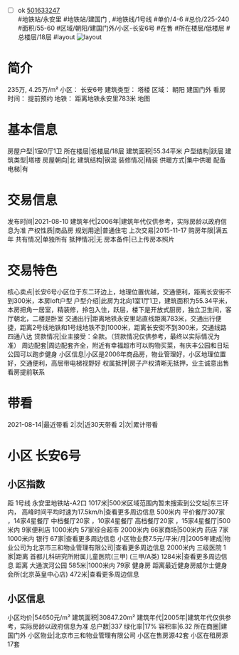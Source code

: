 - [ ] ok [501633247](https://bj.5i5j.com/ershoufang/501633247.html)  
 #地铁站/永安里 #地铁站/建国门 ,  #地铁线/1号线
#单价/4-6 #总价/225-240 #面积/55-60   #区域/朝阳/建国门外/小区-长安6号 #在售 #所在楼层/低楼层 #总楼层/18层 #layout 
![layout](http://image2a.5i5j.com/bdir/layout/13565297a71042c8b2927c856c22e80b.jpg_P5.jpg) 
# 简介 
 235万,  4.25万/m² 
小区： 长安6号
建筑类型： 塔楼
区域： 朝阳 建国门外
看房时间： 提前预约
地铁： 距离地铁永安里783米 地图
# 基本信息 
 房屋户型|1室0厅1卫
所在楼层|低楼层/18层
建筑面积|55.34平米
户型结构|跃层
建筑类型|塔楼
房屋朝向|北
建筑结构|钢混
装修情况|精装
供暖方式|集中供暖
配备电梯|有
# 交易信息 
 发布时间|2021-08-10
建筑年代|2006年|建筑年代仅供参考，实际房龄以政府信息为准
产权性质|商品房
规划用途|普通住宅
上次交易|2015-11-17
购房年限|满五年
共有情况|单独所有
抵押情况|无
房本备件|已上传房本照片
# 交易特色 
 核心卖点|长安6号小区位于东二环边上，地理位置优越，交通便利，距离长安街不到300米，本房loft户型
户型介绍|此房为北向1室1厅1卫，建筑面积为55.34平米，本房把角一居室，精装修，拎包入住，跃层，楼下是开放式厨房，独立卫生间，客厅朝北，二楼是卧室
交通出行|距离地铁永安里站直线距离783米，交通出行便捷，距离2号线地铁和1号线地铁不到1000米，距离长安街不到300米，交通线路四通八达
贷款情况|业主接受：全款。（贷款情况仅供参考，最终以实际情况为准）
周边配套|周边配套齐全，附近有幸福超市可以购物买菜，有庆丰公园和日坛公园可以跑步健身
小区信息|小区是2006年商品房，物业管理好，小区地理位置好，交通便利，高层带电梯视野好
权属抵押|房子产权清晰无抵押，业主诚意出售看房提前联系
# 带看 
 2021-08-14|最近带看	 2|次|近30天带看	 2|次|累计带看
# 小区 长安6号
## 小区指数 
 距 1号线 永安里地铁站-A2口 1017米|500米区域范围内暂未搜索到公交站|东三环内， 高峰时间平均时速为17.5km/h|查看更多周边信息
500米内 平价餐厅307家 ，14家4星餐厅
中档餐厅20家 ，10家4星餐厅
高档餐厅20家 ，15家4星餐厅|500米内 9家便利店
1000米内 57家综合超市
2000米内 66家商场|500米内 药店 7家
1000米内 银行 67家|查看更多周边信息
小区物业费7.5元/平米/月|2005年建成|物业公司为北京市三和物业管理有限公司|查看更多周边信息
2000米内 三级医院 1家|距离 首都儿科研究所附属儿童医院(三甲) (三甲/A类) 1284米|查看更多周边信息
距离 大通滨河公园 585米|1000米内 79家 健身房
距离最近健身房威尔士健身会所(北京英皇中心店) 472米|查看更多周边信息
## 小区信息 
 小区均价|54650元/m²
建筑面积|30847.20m²
建筑年代|2005年|建筑年代仅供参考，实际房龄以政府信息为准
总户数|337
绿化率|17%
容积率|6.32
所在商圈|建国门外
小区物业|北京市三和物业管理有限公司
小区在售房源42套
小区在租房源17套
